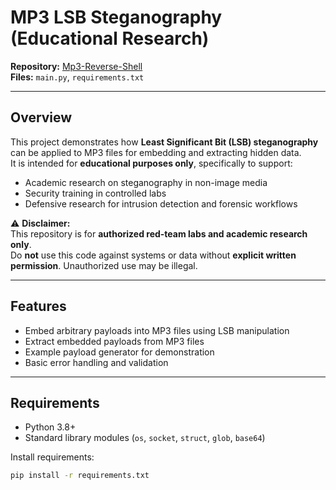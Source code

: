 # MP3 LSB Steganography (Educational Research)

**Repository:** [Mp3-Reverse-Shell](https://github.com/SleepTheGod/Mp3-Reverse-Shell)  
**Files:** `main.py`, `requirements.txt`  

---

## Overview

This project demonstrates how **Least Significant Bit (LSB) steganography** can be applied to MP3 files for embedding and extracting hidden data.  
It is intended for **educational purposes only**, specifically to support:

- Academic research on steganography in non-image media  
- Security training in controlled labs  
- Defensive research for intrusion detection and forensic workflows  

⚠️ **Disclaimer:**  
This repository is for **authorized red-team labs and academic research only**.  
Do **not** use this code against systems or data without **explicit written permission**. Unauthorized use may be illegal.

---

## Features

- Embed arbitrary payloads into MP3 files using LSB manipulation  
- Extract embedded payloads from MP3 files  
- Example payload generator for demonstration  
- Basic error handling and validation  

---

## Requirements

- Python 3.8+  
- Standard library modules (`os`, `socket`, `struct`, `glob`, `base64`)  

Install requirements:

```bash
pip install -r requirements.txt
```
